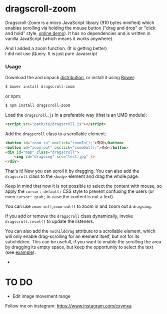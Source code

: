 dragscroll-zoom
==========

Dragscroll-Zoom is a micro JavaScript library (910 bytes minified) which
enables scrolling via holding the mouse button ("drag and drop" or
"click and hold" style, [online
demo](http://asvd.github.io/dragscroll/)). It has no dependencies and
is written in vanilla JavaScript (which means it works anywhere).  

And I added a zoom function. (It is getting better)  
I did not use jQuery. It is just pure Javascript

### Usage


Download the and unpack
[distribution](https://github.com/cymakr/dragscroll/archive/v0.1.tar.gz),
or install it using [Bower](http://bower.io/):

```sh
$ bower install dragscroll-zoom
```

or npm:

```sh
$ npm install dragscroll-zoom
```

Load the `dragscroll.js` in a preferable way (that is an UMD module):

```html
<script src="path/to/dragscroll.js"></script>
```

Add the `dragscroll` class to a scrollable element:

```html
<button id="zoom-in" onclick="zoomIn();">확대</button>
<button id="zoom-out" onclick="zoomOut();">축소</button>
<div id="map" class="dragscroll">
    <img id="dragsimg" src="test.jpg" />
</div>
```

That's it! Now you can scroll it by dragging. You can also add the
`dragscroll` class to the `<body>` element and drag the whole page.

Keep in mind that now it is not possible to select the content with
mouse, so apply the `cursor: default;` CSS style to prevent confusing
the users (or even `cursor: grab;` in case the content is not a text).

You can use `zoom-in()`,`zoom-out()` to zoom in and zoom out a `dragsimg`.

If you add or remove the `dragscroll` class dynamically, invoke
`dragscroll.reset()` to update the listeners.

You can also add the `nochilddrag` attribute to a scrollable element,
which will only enable drag-scrolling for an element itself, but not
for its subchildren. This can be usefull, if you want to enable the
scrolling the area by dragging its empty space, but keep the
opportunity to select the text (see
[example](http://asvd.github.io/jailed/demos/web/process/)).

-
TO DO
==========

* Edit image movement range

Follow me on instagram: https://www.instagram.com/cxymxa

